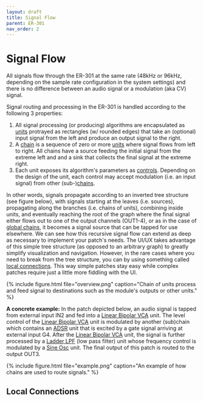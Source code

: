 ```yaml
---
layout: draft
title: Signal Flow
parent: ER-301
nav_order: 2
---
```


# Signal Flow

All signals flow through the ER-301 at the same rate (48kHz or 96kHz, depending on the sample rate configuration in the system settings) and there is no difference between an audio signal or a modulation (aka CV) signal.  

Signal routing and processing in the ER-301 is handled according to the following 3 properties:

1. All signal processing (or producing) algorithms are encapsulated as [units](/er-301/units) protrayed as rectangles (w/ rounded edges) that take an (optional) input signal from the left and produce an output signal to the right.  
1. A [chain](/er-301/chains) is a sequence of zero or more [units](/er-301/units) where signal flows from left to right.  All chains have a source feeding the initial signal from the extreme left and and a sink that collects the final signal at the extreme right.
1. Each unit exposes its algorithm's parameters as [controls](/er-301/units/#control-types).  Depending on the design of the unit, each control may accept modulation (i.e. an input signal) from other (sub-)[chains](/er-301/chains).

In other words, signals propagate according to an inverted tree structure (see figure below), with signals starting at the leaves (i.e. sources), propagating along the branches (i.e. chains of units), combining inside units, and eventually reaching the root of the graph where the final signal either flows out to one of the output channels (OUT1-4), or as in the case of [global chains](/er-301/admin/globals), it becomes a signal source that can be tapped for use elsewhere. We can see how this recursive signal flow can extend as deep as necessary to implement your patch's needs.  The UI/UX takes advantage of this simple tree structure (as opposed to an arbitrary graph) to greatly simplify visualization and navigation.  However, in the rare cases where you need to break from the tree structure, you can by using something called [local connections](#local-connections).  This way simple patches stay easy while complex patches require just a little more fiddling with the UI.

{% include figure.html
  file="overview.png"
  caption="Chain of units process and feed signal to destinations such as the module's outputs or other units."
%}

**A concrete example:**
In the patch depicted below, an audio signal is tapped from external input IN2 and fed into a [Linear Bipolar VCA](/er-301/core-pkg/linear-bipolar-vca) unit.  The level control of the [Linear Bipolar VCA](/er-301/core-pkg/linear-bipolar-vca) unit is modulated by another (sub)chain which contains an [ADSR](/er-301/core-pkg/adsr) unit that is excited by a gate signal arriving at external input G4.  After the [Linear Bipolar VCA](/er-301/core-pkg/linear-bipolar-vca) unit, the signal is further processed by a [Ladder LPF](/er-301/core-pkg/ladder-lpf) (low pass filter) unit whose frequency control is modulated by a [Sine Osc](/er-301/core-pkg/sine-osc) unit.  The final output of this patch is routed to the output OUT3.

{% include figure.html
  file="example.png"
  caption="An example of how chains are used to route signals."
%}

## Local Connections